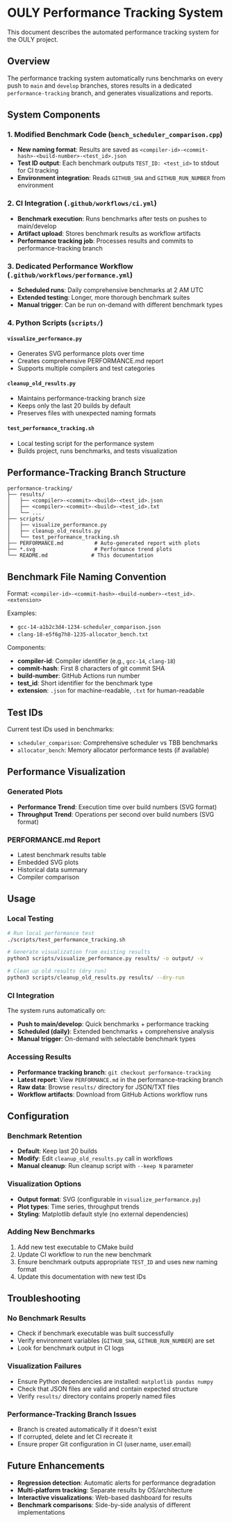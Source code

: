 # OULY Performance Tracking System

This document describes the automated performance tracking system for the OULY project.

## Overview

The performance tracking system automatically runs benchmarks on every push to `main` and `develop` branches, stores results in a dedicated `performance-tracking` branch, and generates visualizations and reports.

## System Components

### 1. Modified Benchmark Code (`bench_scheduler_comparison.cpp`)

- **New naming format**: Results are saved as `<compiler-id>-<commit-hash>-<build-number>-<test_id>.json`
- **Test ID output**: Each benchmark outputs `TEST_ID: <test_id>` to stdout for CI tracking
- **Environment integration**: Reads `GITHUB_SHA` and `GITHUB_RUN_NUMBER` from environment

### 2. CI Integration (`.github/workflows/ci.yml`)

- **Benchmark execution**: Runs benchmarks after tests on pushes to main/develop
- **Artifact upload**: Stores benchmark results as workflow artifacts
- **Performance tracking job**: Processes results and commits to performance-tracking branch

### 3. Dedicated Performance Workflow (`.github/workflows/performance.yml`)

- **Scheduled runs**: Daily comprehensive benchmarks at 2 AM UTC
- **Extended testing**: Longer, more thorough benchmark suites
- **Manual trigger**: Can be run on-demand with different benchmark types

### 4. Python Scripts (`scripts/`)

#### `visualize_performance.py`
- Generates SVG performance plots over time
- Creates comprehensive PERFORMANCE.md report
- Supports multiple compilers and test categories

#### `cleanup_old_results.py`
- Maintains performance-tracking branch size
- Keeps only the last 20 builds by default
- Preserves files with unexpected naming formats

#### `test_performance_tracking.sh`
- Local testing script for the performance system
- Builds project, runs benchmarks, and tests visualization

## Performance-Tracking Branch Structure

```
performance-tracking/
├── results/
│   ├── <compiler>-<commit>-<build>-<test_id>.json
│   ├── <compiler>-<commit>-<build>-<test_id>.txt
│   └── ...
├── scripts/
│   ├── visualize_performance.py
│   ├── cleanup_old_results.py
│   └── test_performance_tracking.sh
├── PERFORMANCE.md          # Auto-generated report with plots
├── *.svg                   # Performance trend plots
└── README.md              # This documentation
```

## Benchmark File Naming Convention

Format: `<compiler-id>-<commit-hash>-<build-number>-<test_id>.<extension>`

Examples:
- `gcc-14-a1b2c3d4-1234-scheduler_comparison.json`
- `clang-18-e5f6g7h8-1235-allocator_bench.txt`

Components:
- **compiler-id**: Compiler identifier (e.g., `gcc-14`, `clang-18`)
- **commit-hash**: First 8 characters of git commit SHA
- **build-number**: GitHub Actions run number
- **test_id**: Short identifier for the benchmark type
- **extension**: `.json` for machine-readable, `.txt` for human-readable

## Test IDs

Current test IDs used in benchmarks:
- `scheduler_comparison`: Comprehensive scheduler vs TBB benchmarks
- `allocator_bench`: Memory allocator performance tests (if available)

## Performance Visualization

### Generated Plots
- **Performance Trend**: Execution time over build numbers (SVG format)
- **Throughput Trend**: Operations per second over build numbers (SVG format)

### PERFORMANCE.md Report
- Latest benchmark results table
- Embedded SVG plots
- Historical data summary
- Compiler comparison

## Usage

### Local Testing
```bash
# Run local performance test
./scripts/test_performance_tracking.sh

# Generate visualization from existing results
python3 scripts/visualize_performance.py results/ -o output/ -v

# Clean up old results (dry run)
python3 scripts/cleanup_old_results.py results/ --dry-run
```

### CI Integration
The system runs automatically on:
- **Push to main/develop**: Quick benchmarks + performance tracking
- **Scheduled (daily)**: Extended benchmarks + comprehensive analysis
- **Manual trigger**: On-demand with selectable benchmark types

### Accessing Results
- **Performance tracking branch**: `git checkout performance-tracking`
- **Latest report**: View `PERFORMANCE.md` in the performance-tracking branch
- **Raw data**: Browse `results/` directory for JSON/TXT files
- **Workflow artifacts**: Download from GitHub Actions workflow runs

## Configuration

### Benchmark Retention
- **Default**: Keep last 20 builds
- **Modify**: Edit `cleanup_old_results.py` call in workflows
- **Manual cleanup**: Run cleanup script with `--keep N` parameter

### Visualization Options
- **Output format**: SVG (configurable in `visualize_performance.py`)
- **Plot types**: Time series, throughput trends
- **Styling**: Matplotlib default style (no external dependencies)

### Adding New Benchmarks
1. Add new test executable to CMake build
2. Update CI workflow to run the new benchmark
3. Ensure benchmark outputs appropriate `TEST_ID` and uses new naming format
4. Update this documentation with new test IDs

## Troubleshooting

### No Benchmark Results
- Check if benchmark executable was built successfully
- Verify environment variables (`GITHUB_SHA`, `GITHUB_RUN_NUMBER`) are set
- Look for benchmark output in CI logs

### Visualization Failures
- Ensure Python dependencies are installed: `matplotlib pandas numpy`
- Check that JSON files are valid and contain expected structure
- Verify `results/` directory contains properly named files

### Performance-Tracking Branch Issues
- Branch is created automatically if it doesn't exist
- If corrupted, delete and let CI recreate it
- Ensure proper Git configuration in CI (user.name, user.email)

## Future Enhancements

- **Regression detection**: Automatic alerts for performance degradation
- **Multi-platform tracking**: Separate results by OS/architecture
- **Interactive visualizations**: Web-based dashboard for results
- **Benchmark comparisons**: Side-by-side analysis of different implementations
